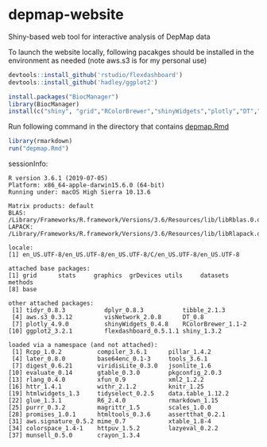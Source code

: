 # depmap-website
Shiny-based web tool for interactive analysis of DepMap data 

To launch the website locally, following pacakges should be installed in the environment as needed (note aws.s3 is for my personal use)

```r
devtools::install_github('rstudio/flexdashboard')
devtools::install_github('hadley/ggplot2')

install.packages("BiocManager")
library(BiocManager)
install(c("shiny", "grid","RColorBrewer","shinyWidgets","plotly","DT","visNetwork","aws.s3","tibble","dplyr","tidyr"))
```

Run following command in the directory that contains [depmap.Rmd](depmap.Rmd)
```r
library(rmarkdown)
run("depmap.Rmd")
```

sessionInfo:


	R version 3.6.1 (2019-07-05)
	Platform: x86_64-apple-darwin15.6.0 (64-bit)
	Running under: macOS High Sierra 10.13.6

	Matrix products: default
	BLAS:   /Library/Frameworks/R.framework/Versions/3.6/Resources/lib/libRblas.0.dylib
	LAPACK: /Library/Frameworks/R.framework/Versions/3.6/Resources/lib/libRlapack.dylib

	locale:
	[1] en_US.UTF-8/en_US.UTF-8/en_US.UTF-8/C/en_US.UTF-8/en_US.UTF-8

	attached base packages:
	[1] grid      stats     graphics  grDevices utils     datasets  methods  
	[8] base     

	other attached packages:
	 [1] tidyr_0.8.3           dplyr_0.8.3           tibble_2.1.3         
	 [4] aws.s3_0.3.12         visNetwork_2.0.8      DT_0.8               
	 [7] plotly_4.9.0          shinyWidgets_0.4.8    RColorBrewer_1.1-2   
	[10] ggplot2_3.2.1         flexdashboard_0.5.1.1 shiny_1.3.2          

	loaded via a namespace (and not attached):
	 [1] Rcpp_1.0.2          compiler_3.6.1      pillar_1.4.2       
	 [4] later_0.8.0         base64enc_0.1-3     tools_3.6.1        
	 [7] digest_0.6.21       viridisLite_0.3.0   jsonlite_1.6       
	[10] evaluate_0.14       gtable_0.3.0        pkgconfig_2.0.3    
	[13] rlang_0.4.0         xfun_0.9            xml2_1.2.2         
	[16] httr_1.4.1          withr_2.1.2         knitr_1.25         
	[19] htmlwidgets_1.3     tidyselect_0.2.5    data.table_1.12.2  
	[22] glue_1.3.1          R6_2.4.0            rmarkdown_1.15     
	[25] purrr_0.3.2         magrittr_1.5        scales_1.0.0       
	[28] promises_1.0.1      htmltools_0.3.6     assertthat_0.2.1   
	[31] aws.signature_0.5.2 mime_0.7            xtable_1.8-4       
	[34] colorspace_1.4-1    httpuv_1.5.2        lazyeval_0.2.2    
	[37] munsell_0.5.0       crayon_1.3.4       


